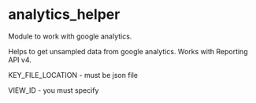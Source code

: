 # analytics_helper

Module to work with google analytics.

Helps to get unsampled data from google analytics. Works with Reporting API v4.

KEY_FILE_LOCATION - must be json file

VIEW_ID - you must specify
